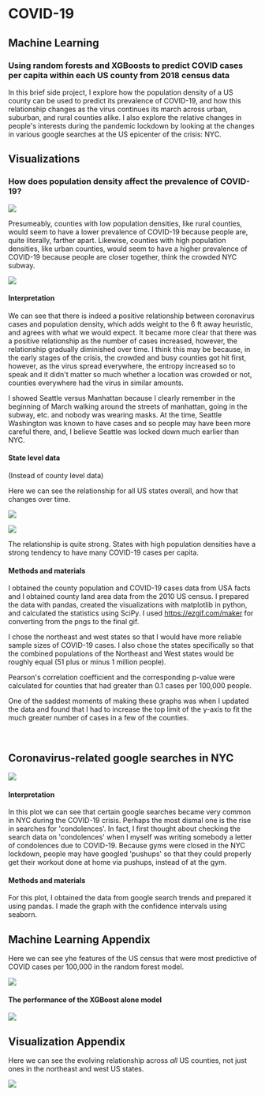 # COVID-19

## Machine Learning 

### Using random forests and XGBoosts to predict COVID cases per capita within each US county from 2018 census data

<!--
![](plots/rf_features.png)

![](plots/xg_features.png)
-->


In this brief side project, I explore how the population density of a US county can be used to predict its prevalence of COVID-19, and how this relationship changes as the virus continues its march across urban, suburban, and rural counties alike. I also explore the relative changes in people's interests during the pandemic lockdown by looking at the changes in various google searches at the US epicenter of the crisis: NYC. 


## Visualizations

### How does population density affect the prevalence of COVID-19? 

![](/plots/prevalence.gif)

Presumeably, counties with low population densities, like rural counties, would seem to have a lower prevalence of COVID-19 because people are, quite literally, farther apart. Likewise, counties with high population densities, like urban counties, would seem to have a higher prevalence of COVID-19 because people are closer together, think the crowded NYC subway. 


![](plots/relationship.png)



#### Interpretation
We can see that there is indeed a positive relationship between coronavirus cases and population density, which adds weight to the 6 ft away heuristic, and agrees with what we would expect. It became more clear that there was a positive relationship as the number of cases increased, however, the relationship gradually diminished over time. I think this may be because, in the early stages of the crisis, the crowded and busy counties got hit first, however, as the virus spread everywhere, the entropy increased so to speak and it didn't matter so much whether a location was crowded or not, counties everywhere had the virus in similar amounts. 

I showed Seattle versus Manhattan because I clearly remember in the beginning of March walking around the streets of manhattan, going in the subway, etc. and nobody was wearing masks. At the time, Seattle Washington was known to have cases and so people may have been more careful there, and, I believe Seattle was locked down much earlier than NYC. 


#### State level data
(Instead of county level data)

Here we can see the relationship for all US states overall, and how that changes over time. 

 ![](/plots/prevalence_states.gif)
 
 ![](plots/relationship_states.png)
 
 The relationship is quite strong. States with high population densities have a strong tendency to have many COVID-19 cases per capita. 


#### Methods and materials
I obtained the county population and COVID-19 cases data from USA facts and I obtained county land area data from the 2010 US census. I prepared the data with pandas, created the visualizations with matplotlib in python, and calculated the statistics using SciPy. I used https://ezgif.com/maker for converting from the pngs to the final gif. 

I chose the northeast and west states so that I would have more reliable sample sizes of COVID-19 cases. I also chose the states specifically so that the combined populations of the Northeast and West states would be roughly equal (51 plus or minus 1 million people). 

Pearson's correlation coefficient and the corresponding p-value were calculated for counties that had greater than 0.1 cases per 100,000 people. 

One of the saddest moments of making these graphs was when I updated the data and found that I had to increase the top limit of the y-axis to fit the much greater number of cases in a few of the counties. 

<!-- 
<br>
<br>

Here we can see the relationship across all US counties. I think it's less clear here because there could be a lot of counties with very small populations, and if those counties happen to have a lot of cases, they would have an enormous number of cases per capita without necessarily having a high population density. 

![](all_size.gif)

-->

<br>

## Coronavirus-related google searches in NYC


![](plots/covid_searches.png)


#### Interpretation

In this plot we can see that certain google searches became very common in NYC during the COVID-19 crisis. Perhaps the most dismal one is the rise in searches for 'condolences'. In fact, I first thought about checking the search data on 'condolences' when I myself was writing somebody a letter of condolences due to COVID-19. Because gyms were closed in the NYC lockdown, people may have googled 'pushups' so that they could properly get their workout done at home via pushups, instead of at the gym. 

#### Methods and materials

For this plot, I obtained the data from google search trends and prepared it using pandas. I made the graph with the confidence intervals using seaborn. 


## Machine Learning Appendix

Here we can see yhe features of the US census that were most predictive of COVID cases per 100,000 in the random forest model.

![](plots/rf_features.png)


#### The performance of the XGBoost alone model 
![](plots/xgb_performance.png)

## Visualization Appendix 

Here we can see the evolving relationship across *all* US counties, not just ones in the northeast and west US states. 

![](/plots/prevalence_all.gif)



